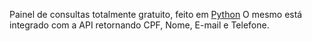 Painel de consultas totalmente gratuito, feito em [Python](https://www.python.org/)
O mesmo está integrado com a API retornando CPF, Nome, E-mail e Telefone.
